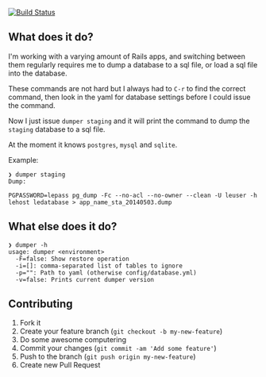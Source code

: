[![Build Status](https://travis-ci.org/pjaspers/dumper.svg?branch=master)](https://travis-ci.org/pjaspers/dumper)

## What does it do?

I'm working with a varying amount of Rails apps, and switching between them regularly requires me to dump a database to a sql file, or load a sql file into the database.

These commands are not hard but I always had to `C-r` to find the correct command, then look in the yaml for database settings before I could issue the command.

Now I just issue `dumper staging` and it will print the command to dump the `staging` database to a sql file.

At the moment it knows `postgres`, `mysql` and `sqlite`.

Example:

```
❯ dumper staging
Dump:

PGPASSWORD=lepass pg_dump -Fc --no-acl --no-owner --clean -U leuser -h lehost ledatabase > app_name_sta_20140503.dump
```

## What else does it do?

```
❯ dumper -h
usage: dumper <environment>
  -F=false: Show restore operation
  -i=[]: comma-separated list of tables to ignore
  -p="": Path to yaml (otherwise config/database.yml)
  -v=false: Prints current dumper version
```

## Contributing

1. Fork it
2. Create your feature branch (`git checkout -b my-new-feature`)
3. Do some awesome computering
4. Commit your changes (`git commit -am 'Add some feature'`)
5. Push to the branch (`git push origin my-new-feature`)
6. Create new Pull Request
